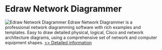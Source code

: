 # Edraw Network Diagrammer
![Edraw Network Diagrammer](https://mycommerce.akamaized.net/api/pimages/P300142436/BIG/300142436.GIF)
Edraw Network Diagrammer is a professional network diagramming software with rich examples and templates. Easy to draw detailed physical, logical, Cisco and network architecture diagrams, using a comprehensive set of network and computer equipment shapes.
[>> Detailed information](https://secure.shareit.com/shareit/product.html?productid=300142436&affiliateid=200057808)